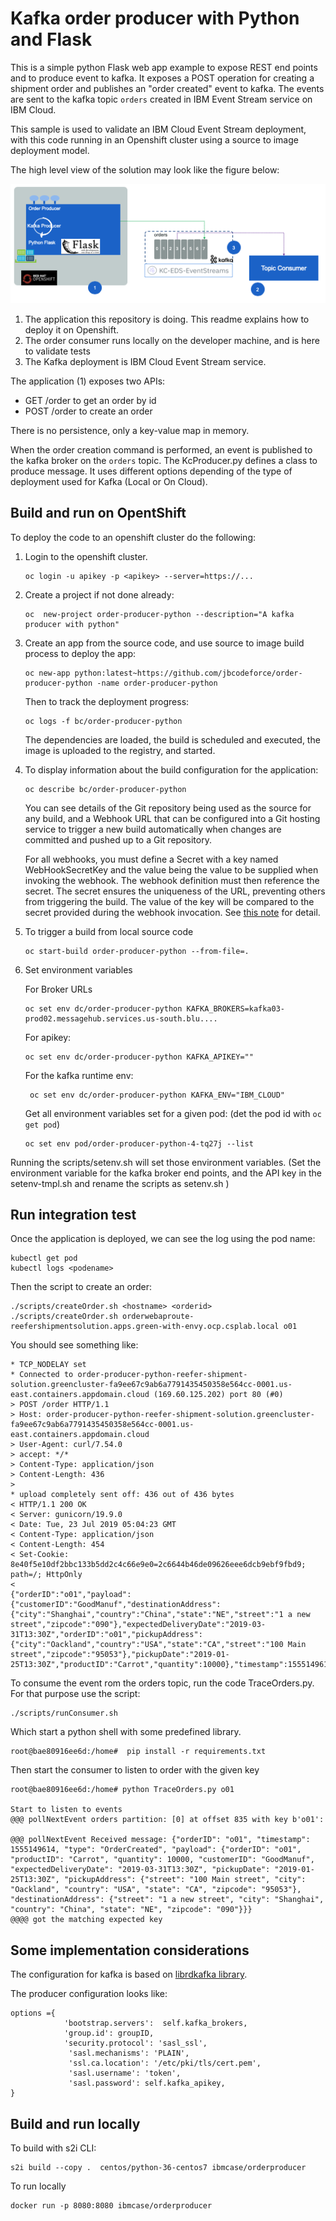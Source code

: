 # Kafka order producer with Python and Flask

This is a simple python Flask web app example to expose REST end points and to produce event to kafka. It exposes a POST operation for creating a shipment order and publishes an "order created" event to kafka. The events are sent to the kafka topic `orders` created in IBM Event Stream service on IBM Cloud.

This sample is used to validate an IBM Cloud Event Stream deployment, with this code running in an Openshift cluster using a source to image deployment model.

The high level view of the solution may look like the figure below:

![](docs/order-producer-python.png)

1. The application this repository is doing. This readme explains how to deploy it on Openshift.
1. The order consumer runs locally on the developer machine, and is here to validate tests
1. The Kafka deployment is IBM Cloud Event Stream service.

The application (1) exposes two APIs:

* GET /order to get an order by id
* POST /order to create an order

There is no persistence, only a key-value map in memory.

When the order creation command is performed, an event is published to the kafka broker on the `orders` topic. The KcProducer.py defines a class to produce message. It uses different options depending of the type of deployment used for Kafka (Local or On Cloud). 

## Build and run on OpentShift

To deploy the code to an openshift cluster do the following:

1. Login to the openshift cluster. 

    ```
    oc login -u apikey -p <apikey> --server=https://...
    ```

1. Create a project if not done already:

    ```
    oc  new-project order-producer-python --description="A kafka producer with python"
    ```

1. Create an app from the source code, and use source to image build process to deploy the app:

    ```
    oc new-app python:latest~https://github.com/jbcodeforce/order-producer-python -name order-producer-python
    ```

    Then to track the deployment progress:
    ```
    oc logs -f bc/order-producer-python
    ```
    The dependencies are loaded, the build is scheduled and executed, the image is uploaded to the registry, and started.

1. To display information about the build configuration for the application:

    ```
    oc describe bc/order-producer-python
    ```

    You can see details of the Git repository being used as the source for any build, and a Webhook URL that can be configured into a Git hosting service to trigger a new build automatically when changes are committed and pushed up to a Git repository. 

    For all webhooks, you must define a Secret with a key named WebHookSecretKey and the value being the value to be supplied when invoking the webhook. The webhook definition must then reference the secret. The secret ensures the uniqueness of the URL, preventing others from triggering the build. The value of the key will be compared to the secret provided during the webhook invocation. See [this note](https://docs.openshift.com/container-platform/3.9/dev_guide/builds/triggering_builds.html) for detail. 

1. To trigger a build from local source code

    ```
    oc start-build order-producer-python --from-file=.
    ```

1. Set environment variables

    For Broker URLs
    ```
    oc set env dc/order-producer-python KAFKA_BROKERS=kafka03-prod02.messagehub.services.us-south.blu....
    ```

    For apikey:
    ```
    oc set env dc/order-producer-python KAFKA_APIKEY=""
    ```

    For the kafka runtime env: 

    ```
     oc set env dc/order-producer-python KAFKA_ENV="IBM_CLOUD"
    ```

    Get all environment variables set for a given pod: (det the pod id with `oc get pod`)

    ```
    oc set env pod/order-producer-python-4-tq27j --list
    ```

Running the scripts/setenv.sh will set those environment variables. (Set the environment variable for the kafka broker end points, and the API key in the setenv-tmpl.sh and rename the scripts as setenv.sh )

## Run integration test

Once the application is deployed, we can see the log using the pod name:

```
kubectl get pod
kubectl logs <podename>
```

Then the script to create an order:

```
./scripts/createOrder.sh <hostname> <orderid>
./scripts/createOrder.sh orderwebaproute-reefershipmentsolution.apps.green-with-envy.ocp.csplab.local o01
```

You should see something like:
```
* TCP_NODELAY set
* Connected to order-producer-python-reefer-shipment-solution.greencluster-fa9ee67c9ab6a7791435450358e564cc-0001.us-east.containers.appdomain.cloud (169.60.125.202) port 80 (#0)
> POST /order HTTP/1.1
> Host: order-producer-python-reefer-shipment-solution.greencluster-fa9ee67c9ab6a7791435450358e564cc-0001.us-east.containers.appdomain.cloud
> User-Agent: curl/7.54.0
> accept: */*
> Content-Type: application/json
> Content-Length: 436
> 
* upload completely sent off: 436 out of 436 bytes
< HTTP/1.1 200 OK
< Server: gunicorn/19.9.0
< Date: Tue, 23 Jul 2019 05:04:23 GMT
< Content-Type: application/json
< Content-Length: 454
< Set-Cookie: 8e40f5e10df2bbc133b5dd2c4c66e9e0=2c6644b46de09626eee6dcb9ebf9fbd9; path=/; HttpOnly
< 
{"orderID":"o01","payload":{"customerID":"GoodManuf","destinationAddress":{"city":"Shanghai","country":"China","state":"NE","street":"1 a new street","zipcode":"090"},"expectedDeliveryDate":"2019-03-31T13:30Z","orderID":"o01","pickupAddress":{"city":"Oackland","country":"USA","state":"CA","street":"100 Main street","zipcode":"95053"},"pickupDate":"2019-01-25T13:30Z","productID":"Carrot","quantity":10000},"timestamp":1555149614,"type":"OrderCreated"}
```

To consume the event rom the orders topic, run the code TraceOrders.py. For that purpose use the script:

```
./scripts/runConsumer.sh 
```

Which start a python shell with some predefined library. 

```
root@bae80916ee6d:/home#  pip install -r requirements.txt
```

Then start the consumer to listen to order with the given key

```
root@bae80916ee6d:/home# python TraceOrders.py o01

Start to listen to events
@@@ pollNextEvent orders partition: [0] at offset 835 with key b'o01':

@@@ pollNextEvent Received message: {"orderID": "o01", "timestamp": 1555149614, "type": "OrderCreated", "payload": {"orderID": "o01", "productID": "Carrot", "quantity": 10000, "customerID": "GoodManuf", "expectedDeliveryDate": "2019-03-31T13:30Z", "pickupDate": "2019-01-25T13:30Z", "pickupAddress": {"street": "100 Main street", "city": "Oackland", "country": "USA", "state": "CA", "zipcode": "95053"}, "destinationAddress": {"street": "1 a new street", "city": "Shanghai", "country": "China", "state": "NE", "zipcode": "090"}}}
@@@@ got the matching expected key 
```

## Some implementation considerations

The configuration for kafka is based on [librdkafka library](https://github.com/edenhill/librdkafka/blob/master/CONFIGURATION.md).

The producer configuration looks like:

```
options ={
            'bootstrap.servers':  self.kafka_brokers,
            'group.id': groupID,
            'security.protocol': 'sasl_ssl',
             'sasl.mechanisms': 'PLAIN',
             'ssl.ca.location': '/etc/pki/tls/cert.pem',
             'sasl.username': 'token',
             'sasl.password': self.kafka_apikey,
}
```


## Build and run locally

To build with s2i CLI:

```
s2i build --copy .  centos/python-36-centos7 ibmcase/orderproducer
```

To run locally

```
docker run -p 8080:8080 ibmcase/orderproducer
```
